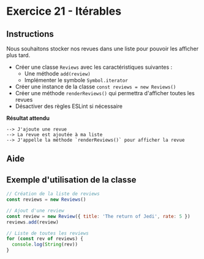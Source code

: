 # Exercice 21 - Itérables

## Instructions

Nous souhaitons stocker nos revues dans une liste pour pouvoir les afficher plus tard.

* Créer une classe `Reviews` avec les caractéristiques suivantes :
  * Une méthode `add(review)`
  * Implémenter le symbole `Symbol.iterator`
* Créer une instance de la classe `const reviews = new Reviews()`
* Créer une méthode `renderReviews()` qui permettra d'afficher toutes les revues
* Désactiver des règles ESLint si nécessaire

**Résultat attendu**

```
--> J'ajoute une revue
--> La revue est ajoutée à ma liste
--> J'appelle la méthode `renderReviews()` pour afficher la revue
```

## Aide

## Exemple d'utilisation de la classe

```js
// Création de la liste de reviews
const reviews = new Reviews()

// Ajout d'une review
const review = new Review({ title: 'The return of Jedi', rate: 5 })
reviews.add(review)

// Liste de toutes les reviews
for (const rev of reviews) {
  console.log(String(rev))
}
```
